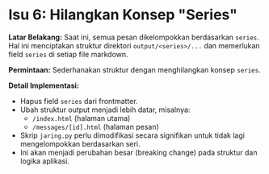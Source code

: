 # Isu 6: Hilangkan Konsep "Series"

**Latar Belakang:**
Saat ini, semua pesan dikelompokkan berdasarkan `series`. Hal ini menciptakan struktur direktori `output/<series>/...` dan memerlukan field `series` di setiap file markdown.

**Permintaan:**
Sederhanakan struktur dengan menghilangkan konsep `series`.

**Detail Implementasi:**
- Hapus field `series` dari frontmatter.
- Ubah struktur output menjadi lebih datar, misalnya:
  - `/index.html` (halaman utama)
  - `/messages/[id].html` (halaman pesan)
- Skrip `jaring.py` perlu dimodifikasi secara signifikan untuk tidak lagi mengelompokkan berdasarkan seri.
- Ini akan menjadi perubahan besar (breaking change) pada struktur dan logika aplikasi.
